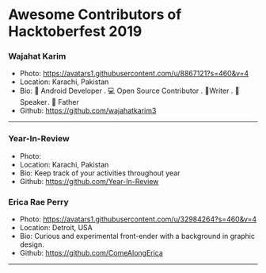 # Awesome Contributors of Hacktoberfest 2019

### Wajahat Karim
- Photo: https://avatars1.githubusercontent.com/u/8867121?s=460&v=4
- Location: Karachi, Pakistan
- Bio: 📱 Android Developer . 💻 Open Source Contributor . 📝Writer . 🎤 Speaker . 👶 Father 
- Github: https://github.com/wajahatkarim3

-----------

### Year-In-Review
- Photo: 
- Location: Karachi, Pakistan
- Bio: Keep track of your activities throughout year
- Github: https://github.com/Year-In-Review

### Erica Rae Perry
- Photo: https://avatars1.githubusercontent.com/u/32984264?s=460&v=4
- Location: Detroit, USA
- Bio: Curious and experimental front-ender with a background in graphic design.
- Github: https://github.com/ComeAlongErica
***
